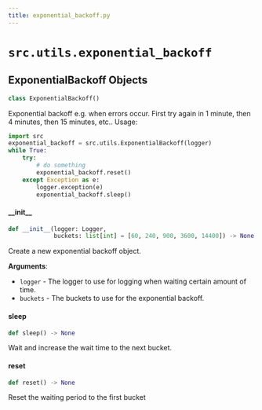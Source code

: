 ```yaml
---
title: exponential_backoff.py
---
```


# `src.utils.exponential_backoff`


## ExponentialBackoff Objects

```python
class ExponentialBackoff()
```

Exponential backoff e.g. when errors occur. First try again in 1 minute,
then 4 minutes, then 15 minutes, etc.. Usage:

```python
import src
exponential_backoff = src.utils.ExponentialBackoff(logger)
while True:
    try:
        # do something
        exponential_backoff.reset()
    except Exception as e:
        logger.exception(e)
        exponential_backoff.sleep()
```


#### \_\_init\_\_

```python
def __init__(logger: Logger,
             buckets: list[int] = [60, 240, 900, 3600, 14400]) -> None
```

Create a new exponential backoff object.

**Arguments**:

- `logger` - The logger to use for logging when waiting certain amount of time.
- `buckets` - The buckets to use for the exponential backoff.


#### sleep

```python
def sleep() -> None
```

Wait and increase the wait time to the next bucket.


#### reset

```python
def reset() -> None
```

Reset the waiting period to the first bucket